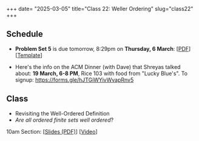 +++
date= "2025-03-05"
title="Class 22: Weller Ordering"
slug="class22"
+++

## Schedule

- **Problem Set 5** is due tomorrow, 8:29pm on **Thursday, 6 March**: [[PDF](/docs/ps5.pdf)] [[Template](https://www.overleaf.com/read/mnpgvnvtyxbq#03c118)]

- Here's the info on the ACM Dinner (with Dave) that Shreyas talked about: **19 March, 6-8 PM**, Rice 103 with food from "Lucky Blue's". To signup: https://forms.gle/hJTGiWYivWvapRnv5

## Class

- Revisiting the Well-Ordered Definition
- _Are all ordered finite sets well ordered_?

10am Section: [[Slides (PDF)](https://www.dropbox.com/s/qwqj42xhtxhkifd/cs2120-class22-dave.pdf?dl=0)] [[Video](https://uva.hosted.panopto.com/Panopto/Pages/Viewer.aspx?id=0d1d3b15-9469-4c0b-ab5a-b29700f7eaec)]  
<!-- 
2pm Section: [[Slides (PDF)](https://virginia.box.com/s/g5cfaqntqzxlj48xnthc7jqgd970ajyt)] [[Video](https://uva.hosted.panopto.com/Panopto/Pages/Viewer.aspx?id=9f87e422-e2d0-491d-8653-b29501393514)]
-->
